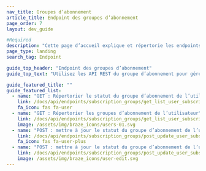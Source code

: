 ```yaml
---
nav_title: Groupes d’abonnement
article_title: Endpoint des groupes d’abonnement
page_order: 7
layout: dev_guide

#Required
description: "Cette page d’accueil explique et répertorie les endpoints des groupes d’abonnement Braze pour les e-mails et les SMS."
page_type: landing
search_tag: Endpoint

guide_top_header: "Endpoint des groupes d’abonnement"
guide_top_text: "Utilisez les API REST du groupe d’abonnement pour gérer par programme les groupes d’abonnement que vous avez stockés sur le tableau de bord de Braze sur la page Groupe d’abonnement. Ceci s’applique aux groupes d’abonnement aux SMS et aux e-mails.<br><br> Vous recherchez des conseils sur la création de groupes d’abonnement ? Consultez nos articles sur les <a href='/docs/user_guide/message_building_by_channel/sms/sms_subscription_group//'>groupes d’abonnement aux SMS</a> et les <a href='/docs/user_guide/message_building_by_channel/email/managing_user_subscriptions/'>groupes d’abonnement aux e-mails</a>."

guide_featured_title: ""
guide_featured_list:
  - name: "GET : Répertorier le statut du groupe d’abonnement de l’utilisateur"
    link: /docs/api/endpoints/subscription_groups/get_list_user_subscription_group_status/
    fa_icon: fas fa-user
  - name: "GET : Répertorier les groupes d’abonnement de l’utilisateur"
    link: /docs/api/endpoints/subscription_groups/get_list_user_subscription_groups/
    image: /assets/img/braze_icons/users-01.svg
  - name: "POST : mettre à jour le statut du groupe d’abonnement de l’utilisateur"
    link: /docs/api/endpoints/subscription_groups/post_update_user_subscription_group_status/
    fa_icon: fas fa-user-plus
  - name: "POST : mettre à jour le statut du groupe d’abonnement de l’utilisateur V2"
    link: /docs/api/endpoints/subscription_groups/post_update_user_subscription_group_status_v2/
    image: /assets/img/braze_icons/user-edit.svg
---
```

<br>
<br>
